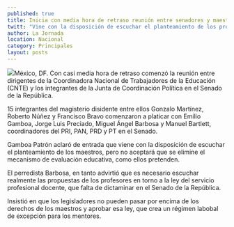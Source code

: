 ```yaml
---
published: true
title: Inicia con media hora de retraso reunión entre senadores y maestros
twitt: "Vine con la disposición de escuchar el planteamiento de los profesores, pero no aceptaré que se elimine el mecanismo de evaluación educativa, como ellos pretenden, señala Gamboa Patrón."
author: La Jornada
location: Nacional
category: Principales
layout: posts
---
```


![](http://i.imgur.com/Cy8oGZxm.jpg)México, DF. Con casi media hora de retraso comenzó la reunión entre dirigentes de la Coordinadora Nacional de Trabajadores de la Educación (CNTE) y los integrantes de la Junta de Coordinación Política en el Senado de la República.

15 integrantes del magisterio disidente entre ellos Gonzalo Martínez, Roberto Núñez y Francisco Bravo comenzaron a platicar con Emilio Gamboa, Jorge Luis Preciado, Miguel Ángel Barbosa y Manuel Bartlett, coordinadores del PRI, PAN, PRD y PT en el Senado.

Gamboa Patrón aclaró de entrada que viene con la disposición de escuchar el planteamiento de los maestros, pero no aceptará que se elimine el mecanismo de evaluación educativa, como ellos pretenden.

El perredista Barbosa, en tanto advirtió que es necesario escuchar realmente las propuestas de los profesores en torno a la ley del servicio profesional docente, que falta de dictaminar en el Senado de la República.

Insistió en que los legisladores no pueden pasar por encima de los derechos de los maestros y aprobar esa ley, que crea un régimen labobal de excepción para los mentores.
